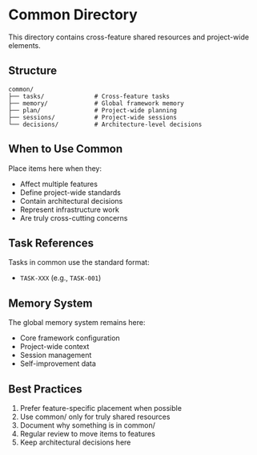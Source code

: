# Common Directory

This directory contains cross-feature shared resources and project-wide elements.

## Structure

```
common/
├── tasks/              # Cross-feature tasks
├── memory/             # Global framework memory
├── plan/               # Project-wide planning
├── sessions/           # Project-wide sessions
└── decisions/          # Architecture-level decisions
```

## When to Use Common

Place items here when they:
- Affect multiple features
- Define project-wide standards
- Contain architectural decisions
- Represent infrastructure work
- Are truly cross-cutting concerns

## Task References

Tasks in common use the standard format:
- `TASK-XXX` (e.g., `TASK-001`)

## Memory System

The global memory system remains here:
- Core framework configuration
- Project-wide context
- Session management
- Self-improvement data

## Best Practices

1. Prefer feature-specific placement when possible
2. Use common/ only for truly shared resources
3. Document why something is in common/
4. Regular review to move items to features
5. Keep architectural decisions here
